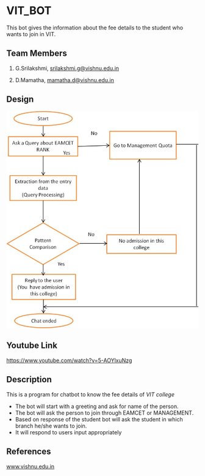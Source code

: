# VIT_BOT
This bot gives the information about the fee details to the student who wants to join in VIT.
## Team Members
1. G.Srilakshmi, srilakshmi.g@vishnu.edu.in

2. D.Mamatha, mamatha.d@vishnu.edu.in
## Design
![Design](https://github.com/Srilakhmigubbala/Vitbot/blob/main/Picture2.jpg)
## Youtube Link
https://www.youtube.com/watch?v=5-AOYlxuNzg
## Description
This is a program for chatbot to know the fee details of *VIT college*
  + The bot will start with a greeting and ask for name of the person.
  + The bot will ask the person to join through EAMCET or MANAGEMENT.
  + Based on response of the student bot will ask the student in which branch
he/she wants to join.
  + It will respond to users input appropriately
## References
www.vishnu.edu.in
